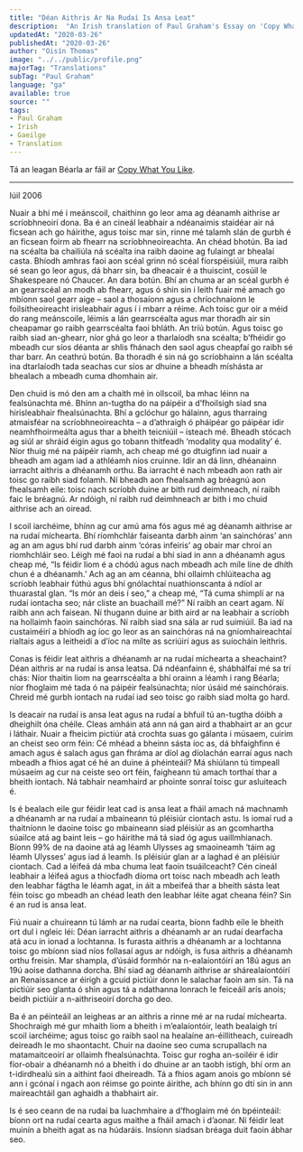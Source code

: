 ```yaml
---
title: "Déan Aithris Ar Na Rudaí Is Ansa Leat"
description:  "An Irish translation of Paul Graham's Essay on 'Copy What You Like'"
updatedAt: "2020-03-26"
publishedAt: "2020-03-26"
author: "Oisín Thomas"
image: "../../public/profile.png"
majorTag: "Translations"
subTag: "Paul Graham"
language: "ga"
available: true
source: ""
tags: 
- Paul Graham
- Irish
- Gaeilge
- Translation
---
```


Tá an leagan Béarla ar fáil ar [Copy What You Like](http://www.paulgraham.com/copy.html).

---
Iúil 2006

Nuair a bhí mé i meánscoil, chaithinn go leor ama ag déanamh aithrise ar scríobhneoirí dona. Ba é an cineál leabhair a ndéanaimis staidéar air ná ficsean ach go háirithe, agus toisc mar sin, rinne mé talamh slán de gurbh é an ficsean foirm ab fhearr na scríobhneoireachta. An chéad bhotún. Ba iad na scéalta ba chailiúla ná scéalta ina raibh daoine ag fulaingt ar bhealaí casta. Bhíodh amhras faoi aon scéal grinn nó scéal fíorspéisiúil, mura raibh sé sean go leor agus, dá bharr sin, ba dheacair é a thuiscint, cosúil le Shakespeare nó Chaucer. An dara botún. Bhí an chuma ar an scéal gurbh é an gearrscéal an modh ab fhearr, agus ó shin sin i leith fuair mé amach go mbíonn saol gearr aige – saol a thosaíonn agus a chríochnaíonn le foilsitheoireacht irisleabhair agus í i mbarr a réime. Ach toisc gur oir a méid do rang meánscoile, léimis a lán gearrscéalta agus mar thoradh air sin cheapamar go raibh gearrscéalta faoi bhláth. An tríú botún. Agus toisc go raibh siad an-ghearr, níor ghá go leor a tharlaíodh sna scéalta; b’fhéidir go mbeadh cur síos déanta ar shlis fhánach den saol agus cheapfaí go raibh sé thar barr. An ceathrú botún. Ba thoradh é sin ná go scríobhainn a lán scéalta ina dtarlaíodh tada seachas cur síos ar dhuine a bheadh míshásta ar bhealach a mbeadh cuma dhomhain air.

Den chuid is mó den am a chaith mé in ollscoil, ba mhac léinn na fealsúnachta mé. Bhínn an-tugtha do na páipéir a d’fhoilsigh siad sna hirisleabhair fhealsúnachta. Bhí a gclóchur go hálainn, agus tharraing atmaisféar na scríobhneoireachta – a d’athraigh ó pháipéar go páipéar idir neamhfhoirmeálta agus thar a bheith teicniúil – isteach mé. Bheadh stócach ag siúl ar shráid éigin agus go tobann thitfeadh ‘modality qua modality’ é. Níor thuig mé na páipéir riamh, ach cheap mé go dtuigfinn iad nuair a bheadh am agam iad a athléamh níos cruinne. Idir an dá linn, dhéanainn iarracht aithris a dhéanamh orthu. Ba iarracht é nach mbeadh aon rath air toisc go raibh siad folamh. Ní bheadh aon fhealsamh ag bréagnú aon fhealsamh eile: toisc nach scríobh duine ar bith rud deimhneach, ní raibh faic le bréagnú. Ar ndóigh, ní raibh rud deimhneach ar bith i mo chuid aithrise ach an oiread. 

I scoil iarchéime, bhínn ag cur amú ama fós agus mé ag déanamh aithrise ar na rudaí míchearta. Bhí ríomhchlár faiseanta darbh ainm ‘an sainchóras’ ann ag an am agus bhí rud darbh ainm ‘córas infeiris’ ag obair mar chroí an ríomhchláir seo. Léigh mé faoi na rudaí a bhí siad in ann a dhéanamh agus cheap mé, “Is féidir liom é a chódú agus nach mbeadh ach míle líne de dhíth chun é a dhéanamh.’ Ach ag an am céanna, bhí ollaimh chlúiteacha ag scríobh leabhair fúthú agus bhí gnólachtaí nuathionscanta á ndíol ar thuarastal glan. “Is mór an deis í seo,” a cheap mé, “Tá cuma shimplí ar na rudaí iontacha seo; nár cliste an buachaill mé?” Ní raibh an ceart agam. Ní raibh ann ach faisean. Ní thugann duine ar bith aird ar na leabhair a scríobh na hollaimh faoin sainchóras. Ní raibh siad sna sála ar rud suimiúil. Ba iad na custaiméirí a bhíodh ag íoc go leor as an sainchóras ná na gníomhaireachtaí rialtais agus a leitheidí a d’íoc na mílte as scriúirí agus as suíocháin leithris.

Conas is féidir leat aithris a dhéanamh ar na rudaí míchearta a sheachaint? Déan aithris ar na rudaí is ansa leatsa. Dá ndéanfainn é, shábhálfaí mé sa trí chás: Níor thaitin liom na gearrscéalta a bhí orainn a léamh i rang Béarla; níor fhoglaim mé tada ó na páipéir fealsúnachta; níor úsáid mé sainchórais. Chreid mé gurbh iontach na rudaí iad seo toisc go raibh siad molta go hard.

Is deacair na rudaí is ansa leat agus na rudaí a bhfuil tú an-tugtha dóibh a dheighilt óna chéile. Cleas amháin atá ann ná gan aird a thabhairt ar an gcur i láthair. Nuair a fheicim pictiúr atá crochta suas go gálanta i músaem, cuirim an cheist seo orm féin: Cé mhéad a bheinn sásta íoc as, dá bhfaighfinn é amach agus é salach agus gan fhráma ar díol ag díolachán earraí agus nach mbeadh a fhios agat cé hé an duine á phéinteáil? Má shiúlann tú timpeall músaeim ag cur na ceiste seo ort féin, faigheann tú amach torthaí thar a bheith iontach. Ná tabhair neamhaird ar phointe sonraí toisc gur asluiteach é. 

Is é bealach eile gur féidir leat cad is ansa leat a fháil amach ná machnamh a dhéanamh ar na rudaí a mbaineann tú pléisiúr ciontach astu. Is iomaí rud a thaitníonn le daoine toisc go mbaineann siad pléisiúr as an gcomhartha súailce atá ag baint leis – go háirithe má tá siad óg agus uaillmhianach. Bíonn 99% de na daoine atá ag léamh Ulysses ag smaoineamh ‘táim ag léamh Ulysses’ agus iad á leamh. Is pléisiúr glan ar a laghad é an pléisiúr ciontach. Cad a léifeá dá mba chuma leat faoin tsuáilceacht? Cén cineál leabhair a léifeá agus a thiocfadh díoma ort toisc nach mbeadh ach leath den leabhar fágtha le léamh agat, in áit a mbeifeá thar a bheith sásta leat féin toisc go mbeadh an chéad leath den leabhar léite agat cheana féin? Sin é an rud is ansa leat.

Fiú nuair a chuireann tú lámh ar na rudaí cearta, bíonn fadhb eile le bheith ort dul i ngleic léi: Déan iarracht aithris a dhéanamh ar an rudaí dearfacha atá acu in ionad a lochtanna. Is furasta aithris a dhéanamh ar a lochtanna toisc go mbíonn siad níos follasaí agus ar ndóigh, is fusa aithris a dhéanamh orthu freisin. Mar shampla, d’úsáid formhór na n-ealaíontóirí an 18ú agus an 19ú aoise dathanna dorcha. Bhí siad ag déanamh aithrise ar shárealaíontóirí an Renaissance ar éirigh a gcuid pictiúir donn le salachar faoin am sin. Tá na pictiúir seo glanta ó shin agus tá a ndathanna lonrach le feiceáil arís anois; beidh pictiúir a n-aithriseoirí dorcha go deo.

Ba é an péinteáil an leigheas ar an aithris a rinne mé ar na rudaí míchearta. Shochraigh mé gur mhaith liom a bheith i m’ealaíontóir, leath bealaigh trí scoil iarchéime; agus toisc go raibh saol na healaíne an-éillitheach, cuireadh deireadh le mo shaontacht. Chuir na daoine seo cuma scrupallach na matamaitceoirí ar ollaimh fhealsúnachta. Toisc gur rogha an-soiléir é idir fíor-obair a dhéanamh nó a bheith i do dhuine ar an taobh istigh, bhí orm an t-idirdhealú sin a aithint faoi dheireadh. Tá a fhios agam anois go mbíonn sé ann i gcónaí i ngach aon réimse go pointe áirithe, ach bhínn go dtí sin in ann maireachtáil gan aghaidh a thabhairt air. 

Is é seo ceann de na rudaí ba luachmhaire a d’fhoglaim mé ón bpéinteáil: bíonn ort na rudaí cearta agus maithe a fháil amach i d’aonar. Ní féidir leat muinín a bheith agat as na húdaráis. Insíonn siadsan bréaga duit faoin ábhar seo.